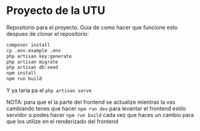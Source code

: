 # Proyecto de la UTU

Repositorio para el proyecto.
Guia de como hacer que funcione esto despues de clonar el repositorio:
```bash
composer install
cp .env.example .env
php artisan key:generate
php artisan migrate
php artisan db:seed
npm install
npm run build
```
Y ya taria pa el `php artisan serve` 

NOTA: para que el la parte del frontend se actualize mientras la vas cambiando tenes que hacer `npm run dev` para levantar el frontend estilo servidor
      o podes hacer `npm run build` cada vez que haces un cambio para que los utilize en el renderizado del frontend
